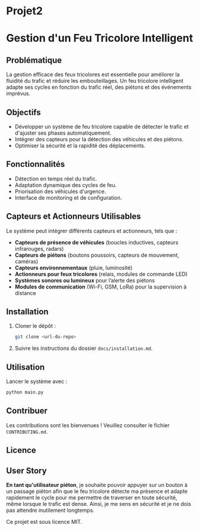 # Projet2

# Gestion d'un Feu Tricolore Intelligent

## Problématique

La gestion efficace des feux tricolores est essentielle pour améliorer la fluidité du trafic et réduire les embouteillages. Un feu tricolore intelligent adapte ses cycles en fonction du trafic réel, des piétons et des événements imprévus.

## Objectifs

- Développer un système de feu tricolore capable de détecter le trafic et d'ajuster ses phases automatiquement.
- Intégrer des capteurs pour la détection des véhicules et des piétons.
- Optimiser la sécurité et la rapidité des déplacements.

## Fonctionnalités

- Détection en temps réel du trafic.
- Adaptation dynamique des cycles de feu.
- Priorisation des véhicules d'urgence.
- Interface de monitoring et de configuration.

## Capteurs et Actionneurs Utilisables

Le système peut intégrer différents capteurs et actionneurs, tels que :

- **Capteurs de présence de véhicules** (boucles inductives, capteurs infrarouges, radars)
- **Capteurs de piétons** (boutons poussoirs, capteurs de mouvement, caméras)
- **Capteurs environnementaux** (pluie, luminosité)
- **Actionneurs pour feux tricolores** (relais, modules de commande LED)
- **Systèmes sonores ou lumineux** pour l’alerte des piétons
- **Modules de communication** (Wi-Fi, GSM, LoRa) pour la supervision à distance

## Installation

1. Cloner le dépôt :
    ```bash
    git clone <url-du-repo>
    ```
2. Suivre les instructions du dossier `docs/installation.md`.

## Utilisation

Lancer le système avec :
```bash
python main.py
```

## Contribuer

Les contributions sont les bienvenues ! Veuillez consulter le fichier `CONTRIBUTING.md`.

## Licence

## User Story

**En tant qu'utilisateur piéton**, je souhaite pouvoir appuyer sur un bouton à un passage piéton afin que le feu tricolore détecte ma présence et adapte rapidement le cycle pour me permettre de traverser en toute sécurité, même lorsque le trafic est dense. Ainsi, je me sens en sécurité et je ne dois pas attendre inutilement longtemps.

Ce projet est sous licence MIT.